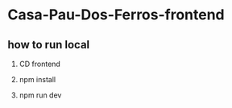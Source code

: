 # Casa-Pau-Dos-Ferros-frontend


## how to run local

1. CD frontend

2. npm install

3. npm run dev